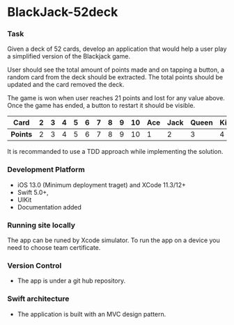 # BlackJack-52deck

### Task

Given a deck of 52 cards, develop an application that would help a user play a simplified version of the Blackjack game.

User should see the total amount of points made and on tapping a button, a random card from the deck should be extracted. The total points should be updated and the card removed the deck. 

The game is won when user reaches 21 points and lost for any value above. Once the game has ended, a button to restart it should be visible.

| Card   | 2 | 3 | 4 | 5 | 6 | 7 | 8 | 9 | 10 | Ace | Jack | Queen | King |
|--------|---|---|---|---|---|---|---|---|----|-----|------|-------|------|
| **Points** | 2 | 3 | 4 | 5 | 6 | 7 | 8 | 9 | 10 | 1   | 2    | 3     | 4    |

It is recommanded to use a TDD approach while implementing the solution.

### Development Platform
- iOS 13.0 (Minimum deployment traget) and XCode 11.3/12+
- Swift 5.0+,
- UIKit
- Documentation added


### Running site locally
The app can be runed by Xcode simulator.
To run the app on a device you need to choose team certificate.

### Version Control
- The app is under a git hub repository.

### Swift architecture
- The application is built with an MVC design pattern.
